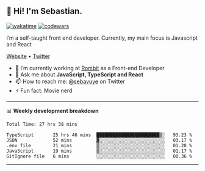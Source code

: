 ## 👋 Hi! I'm Sebastian.

[![wakatime](https://wakatime.com/badge/user/df0036c6-328a-4a39-be9b-e49417ed22a1.svg)](https://wakatime.com/@df0036c6-328a-4a39-be9b-e49417ed22a1)
[![codewars](https://www.codewars.com/users/sebavuye/badges/small)](https://www.codewars.com/users/sebavuye)

I’m a self-taught front end developer. Currently, my main focus is Javascript and React

[Website](https://sebastianvuye.be) • [Twitter](https://twitter.com/sebavuye)

- 🔭 I’m currently working at [Rombit](https://rombit.com/) as a Front-end Developer
- 💬 Ask me about **JavaScript, TypeScript and React**
- 📫 How to reach me: [@sebavuye](https://twitter.com/sebavuye) on Twitter
- ⚡ Fun fact: Movie nerd

-------

📊 **Weekly development breakdown**

<!--START_SECTION:waka-->

```text
Total Time: 27 hrs 38 mins

TypeScript       25 hrs 46 mins  ███████████████████████▒░   93.23 %
JSON             52 mins         ▓░░░░░░░░░░░░░░░░░░░░░░░░   03.17 %
.env file        21 mins         ▒░░░░░░░░░░░░░░░░░░░░░░░░   01.28 %
JavaScript       19 mins         ▒░░░░░░░░░░░░░░░░░░░░░░░░   01.17 %
GitIgnore file   6 mins          ░░░░░░░░░░░░░░░░░░░░░░░░░   00.36 %
```

<!--END_SECTION:waka-->
-------
